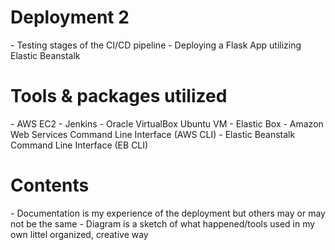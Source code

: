 # Deployment 2
<p> - Testing stages of the CI/CD pipeline 
    - Deploying a Flask App utilizing Elastic Beanstalk </p>
    
# Tools & packages utilized
<p> - AWS EC2
    - Jenkins
    - Oracle VirtualBox Ubuntu VM
    - Elastic Box
    - Amazon Web Services Command Line Interface (AWS CLI)
    - Elastic Beanstalk Command Line Interface (EB CLI)
    
# Contents 
<p> - Documentation is my experience of the deployment but others may or 
may not be the same 
    - Diagram is a sketch of what happened/tools used in my own littel organized,
    creative way </p>
    
    
